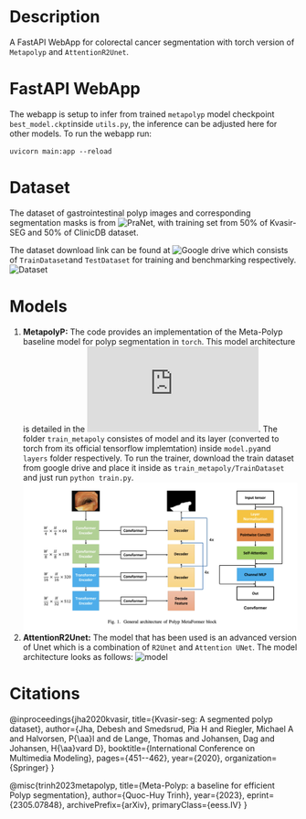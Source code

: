 # Description

A FastAPI WebApp for colorectal cancer segmentation with torch version of `Metapolyp` and `AttentionR2Unet`. 

# FastAPI WebApp
The webapp is setup to infer from trained `metapolyp` model checkpoint `best_model.ckpt`inside `utils.py`, the inference can be adjusted here for other models. 
To run the webapp run:  
```
uvicorn main:app --reload
```
# Dataset 

The dataset of gastrointestinal polyp images and corresponding segmentation masks is from ![PraNet](https://github.com/DengPingFan/PraNet), with training set from 50% of Kvasir-SEG and 50% of ClinicDB dataset.

The dataset download link can be found at ![Google drive](https://drive.google.com/drive/folders/10SYLHNvO0fSrhhVhj5U-cFgOnTH5uGJf) which consists of `TrainDataset`and `TestDataset` for training and benchmarking respectively.
![Dataset](/media/dataset.png)

# Models
1. **MetapolyP:** The code provides an implementation of the Meta-Polyp baseline model for polyp segmentation in `torch`. This model architecture is detailed in the ![original paper](https://arxiv.org/pdf/2305.07848v3.pdf).
   The folder `train_metapoly` consistes of model and its layer (converted to torch from its official tensorflow implemtation) inside `model.py`and `layers` folder respectively.
   To run the trainer, download the train dataset from google drive and place it inside as `train_metapoly/TrainDataset` and just run `python train.py`.
   ![model_metapoly](/media/model1.png)
3. **AttentionR2Unet:**
   The model that has been used is an advanced version of Unet which is a combination of `R2Unet` and `Attention UNet`. The model architecture looks as follows:
  ![model](/media/model.png)


# Citations
@inproceedings{jha2020kvasir, title={Kvasir-seg: A segmented polyp dataset}, author={Jha, Debesh and Smedsrud, Pia H and Riegler, Michael A and Halvorsen, P{\aa}l and de Lange, Thomas and Johansen, Dag and Johansen, H{\aa}vard D}, booktitle={International Conference on Multimedia Modeling}, pages={451--462}, year={2020}, organization={Springer} }  

@misc{trinh2023metapolyp,
      title={Meta-Polyp: a baseline for efficient Polyp segmentation}, 
      author={Quoc-Huy Trinh},
      year={2023},
      eprint={2305.07848},
      archivePrefix={arXiv},
      primaryClass={eess.IV}
}
